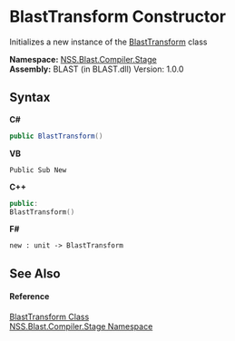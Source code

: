 # BlastTransform Constructor 
 

Initializes a new instance of the <a href="b24ea494-df13-8d6e-4502-3249b273744f.md">BlastTransform</a> class

**Namespace:**&nbsp;<a href="f44e629d-16ad-ce78-c6d1-bb239589698b.md">NSS.Blast.Compiler.Stage</a><br />**Assembly:**&nbsp;BLAST (in BLAST.dll) Version: 1.0.0

## Syntax

**C#**<br />
``` C#
public BlastTransform()
```

**VB**<br />
``` VB
Public Sub New
```

**C++**<br />
``` C++
public:
BlastTransform()
```

**F#**<br />
``` F#
new : unit -> BlastTransform
```


## See Also


#### Reference
<a href="b24ea494-df13-8d6e-4502-3249b273744f.md">BlastTransform Class</a><br /><a href="f44e629d-16ad-ce78-c6d1-bb239589698b.md">NSS.Blast.Compiler.Stage Namespace</a><br />